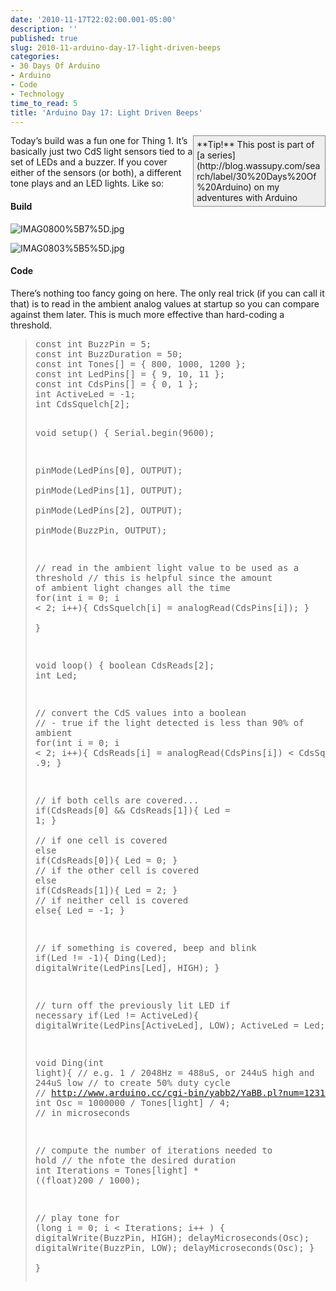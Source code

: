 ```yaml
---
date: '2010-11-17T22:02:00.001-05:00'
description: ''
published: true
slug: 2010-11-arduino-day-17-light-driven-beeps
categories:
- 30 Days Of Arduino
- Arduino
- Code
- Technology
time_to_read: 5
title: 'Arduino Day 17: Light Driven Beeps'
---
```


<div style="border-bottom: #888 1px solid; border-left: #888 1px solid; padding-bottom: 5px; background-color: #eee; margin: 0px auto; padding-left: 5px; width: 200px; padding-right: 5px; float: right; border-top: #888 1px solid; border-right: #888 1px solid; padding-top: 5px;">**Tip!** This post is part of [a series](http://blog.wassupy.com/search/label/30%20Days%20Of%20Arduino) on my adventures with Arduino</div>

Today’s build was a fun one for Thing 1. It’s basically just two CdS light sensors tied to a set of LEDs and a buzzer. If you cover either of the sensors (or both), a different tone plays and an LED lights. Like so:  

  <h4>Build</h4>

![IMAG0800%5B7%5D.jpg](IMAG0800%5B7%5D.jpg)</a>

![IMAG0803%5B5%5D.jpg](IMAG0803%5B5%5D.jpg)</a>  <h4>Code</h4>

There’s nothing too fancy going on here. The only real trick (if you can call it that) is to read in the ambient analog values at startup so you can compare against them later. This is much more effective than hard-coding a threshold.
<blockquote>   <pre class="csharpcode"><span class="kwrd">const</span> <span class="kwrd">int</span> BuzzPin = 5;
<span class="kwrd">const</span> <span class="kwrd">int</span> BuzzDuration = 50; 
<span class="kwrd">const</span> <span class="kwrd">int</span> Tones[] = { 800, 1000, 1200 };
<span class="kwrd">const</span> <span class="kwrd">int</span> LedPins[] = { 9, 10, 11 };
<span class="kwrd">const</span> <span class="kwrd">int</span> CdsPins[] = { 0, 1 };
<span class="kwrd">int</span> ActiveLed = -1;
<span class="kwrd">int</span> CdsSquelch[2];

<span class="kwrd">void</span> setup() {
  Serial.begin(9600);

  pinMode(LedPins[0], OUTPUT);    
  pinMode(LedPins[1], OUTPUT);    
  pinMode(LedPins[2], OUTPUT);    
  pinMode(BuzzPin, OUTPUT);

  <span class="rem">// read in the ambient light value to be used as a threshold</span>
  <span class="rem">// this is helpful since the amount of ambient light changes all the time</span>
  <span class="kwrd">for</span>(<span class="kwrd">int</span> i = 0; i &lt; 2; i++){
    CdsSquelch[i] = analogRead(CdsPins[i]);
  }  
}

<span class="kwrd">void</span> loop() {
  boolean CdsReads[2];
  <span class="kwrd">int</span> Led;
  
  <span class="rem">// convert the CdS values into a boolean</span>
  <span class="rem">// - true if the light detected is less than 90% of ambient</span>
  <span class="kwrd">for</span>(<span class="kwrd">int</span> i = 0; i &lt; 2; i++){
    CdsReads[i] = analogRead(CdsPins[i]) &lt; CdsSquelch[i] * .9;
  }

  <span class="rem">// if both cells are covered...</span>
  <span class="kwrd">if</span>(CdsReads[0] &amp;&amp; CdsReads[1]){
    Led = 1; 
  }  
  <span class="rem">// if one cell is covered</span>
  <span class="kwrd">else</span> <span class="kwrd">if</span>(CdsReads[0]){
    Led = 0; 
  }
  <span class="rem">// if the other cell is covered</span>
  <span class="kwrd">else</span> <span class="kwrd">if</span>(CdsReads[1]){
    Led = 2; 
  }
  <span class="rem">// if neither cell is covered</span>
  <span class="kwrd">else</span>{
    Led = -1; 
  }
  
  <span class="rem">// if something is covered, beep and blink</span>
  <span class="kwrd">if</span>(Led != -1){
    Ding(Led); 
    digitalWrite(LedPins[Led], HIGH);
  }
  
  <span class="rem">// turn off the previously lit LED if necessary</span>
  <span class="kwrd">if</span>(Led != ActiveLed){
    digitalWrite(LedPins[ActiveLed], LOW);
    ActiveLed = Led;
  }
}

<span class="kwrd">void</span> Ding(<span class="kwrd">int</span> light){
  <span class="rem">// e.g. 1 / 2048Hz = 488uS, or 244uS high and 244uS low</span>
  <span class="rem">// to create 50% duty cycle</span>
  <span class="rem">// http://www.arduino.cc/cgi-bin/yabb2/YaBB.pl?num=1231194692</span>
  <span class="kwrd">int</span> Osc = 1000000 / Tones[light] / 4; <span class="rem">// in microseconds</span>
  
  <span class="rem">// compute the number of iterations needed to hold</span>
  <span class="rem">// the nfote the desired duration</span>
  <span class="kwrd">int</span> Iterations = Tones[light] * ((<span class="kwrd">float</span>)200 / 1000);
  
  <span class="rem">// play tone</span>
  <span class="kwrd">for</span> (<span class="kwrd">long</span> i = 0; i &lt; Iterations; i++ )
  {
      digitalWrite(BuzzPin, HIGH);
      delayMicroseconds(Osc);
      digitalWrite(BuzzPin, LOW);
      delayMicroseconds(Osc);
  }  
}</pre></blockquote>